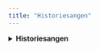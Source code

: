 ```yaml
---
title: "Historiesangen"
---
```

<details>
  <summary><strong>Historiesangen</strong></summary>
  <p><i>Melodi: Liverbird Upon My Chest / Four Leaf Clover Upon My Breast</i><br>
  <i>Ord: Simon Nyborg</i><br><br>
  Her er en sang om byens hold<br>
  Født på Fælled'n en morgen kold<br>
  En klub for fremskridt fra Blegdamsvej<br>
  Der ofte sejred' på sin vej<br>
  Der er Frem-skjold på vor trøjer<br>
  Vi deler alle Paulis rødder<br>
  En ægte klub, det har vi vist<br>
  Der ta'r trofæet til allersidst<br><br>
  Vi slog KB, vi røg til top<br>
  Flere sejre fulgte trop<br>
  En klub med stadion på Enghav'vej<br>
  Der ofte sejrede i maj<br>
  Der er Frem-skjold på vor trøjer...<br><br>
  Sofus ”Krølben” sparked' hårdt<br>
  I 1908 sat' han rekord<br>
  Ti mål i én kamp han scored' selv<br>
  Det var i London til OL<br>
  Der er Frem-skjold på vor trøjer...<br><br>
  Pauli Jørgensen var den største<br>
  Fem af guld han kunne høste<br>
  To-otte-og-firs scored' han<br>
  Han var i sandhed klubbens mand<br>
  Der er Frem-skjold på vor trøjer...<br><br>
  Frem ligger nu i Sydhavnen<br>
  En fodboldklub for jævne mænd<br>
  Der alle kæmper trods svære kår,<br>
  moderne fodbold og hårde år<br>
  Der er Frem-skjold på vor trøjer...<br><br>
  En sorgens dag gik Frem konkurs<br>
  Et nederlag trods sejrskurs<br>
  Fremtiden tegned' mørk og kold<br>
  Da Brøndby stjal vort stjernehold<br>
  Der er Frem-skjold på vor trøjer...<br><br>
  Hvad skete da i Sydhavnen<br>
  Jo, folk stod sammen og slog igen<br>
  Og på kun ti år vi stred os op<br>
  Nu ligger Frem igen i top<br>
  Der er Frem-skjold på vor trøjer...<br><br>
  Men igen vi kørt' i sænk<br>
  Ledelsen brugte hver en klink<br>
  Trods at vi samled' en million<br>
  Er en'ste glæde: Nej til fusion!<br>
  Der er Frem-skjold på vor trøjer...<br><br>
  Frem har seks gyldne trofæer<br>
  Ni af sølv og to pokaler<br>
  Uagtet hvad end der måtte hænde<br>
  Har Frem for altid en gylden stjerne<br>
  Der er Frem-skjold på vor trøjer...</p>
</details>
